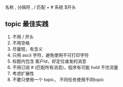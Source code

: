 名称 ,
 分隔符 , /
匹配 + #
系统 $开头


##  topic 最佳实践

1. 不用 / 开头
2. 不用空格
3. 尽量短，有含义
4. 只用 ascii 字符，避免使用不可打印字符
5. 标题内包含 客户id，好定位谁发的消息
6. 不用订阅 # (匹配所有消息)，程序有可能 hold 不住流量
7. 考虑扩展性
8. 不要只使用一个 topic， 不同任务使用不同topic
